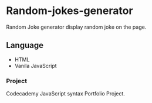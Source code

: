# Random-jokes-generator
  Random Joke generator display random joke on the page.
## Language
+ HTML
+ Vanila JavaScript

### Project
Codecademy JavaScript syntax Portfolio Project.
